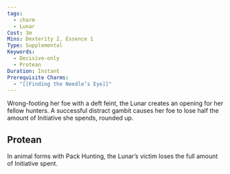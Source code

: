 ```yaml
---
tags:
  - charm
  - Lunar
Cost: 3m
Mins: Dexterity 2, Essence 1
Type: Supplemental
Keywords:
  - Decisive-only
  - Protean
Duration: Instant
Prerequisite Charms:
  - "[[Finding the Needle’s Eye]]"
---
```

Wrong-footing her foe with a deft feint, the Lunar creates an opening for her fellow hunters. A successful distract gambit causes her foe to lose half the amount of Initiative she spends, rounded up. 
## Protean 

In animal forms with Pack Hunting, the Lunar’s victim loses the full amount of Initiative spent.